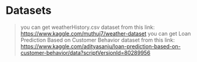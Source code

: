 # Datasets
> you can get weatherHistory.csv dataset from this link:
https://www.kaggle.com/muthuj7/weather-dataset
> you can get Loan Prediction Based on Customer Behavior dataset from this link:
https://www.kaggle.com/adityasanju/loan-prediction-based-on-customer-behavior/data?scriptVersionId=80289956
